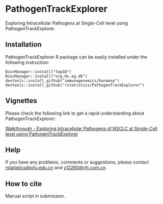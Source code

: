 # PathogenTrackExplorer
Exploring Intracellular Pathogens at Single-Cell level using PathogenTrackExplorer.

## Installation

PathogenTrackExplorer R package can be easily installed under the following instruction:

```
BiocManager::install("topGO")
BiocManager::install("org.Hs.eg.db")
devtools::install_github("immunogenomics/harmony")
devtools::install_github("rstatistics/PathogenTrackExplorer")
```

## Vignettes

Please check the following link to get a rapid understanding about PathogenTrackExplorer:

[Walkthrough - Exploring Intracellular Pathogens of NSCLC at Single-Cell level using PathogenTrackExplorer](https://htmlpreview.github.io/?https://github.com/rstatistics/PathogenTrackExplorer/blob/main/vignettes/PathogenTrackExplorerExample.html)

## Help

If you have any problems, comments or suggestions, please contact [rstatistics@sjtu.edu.cn](rstatistics@sjtu.edu.cn) and [y12260@rjh.com.cn](y12260@rjh.com.cn).

## How to cite

Manual script in submission.
